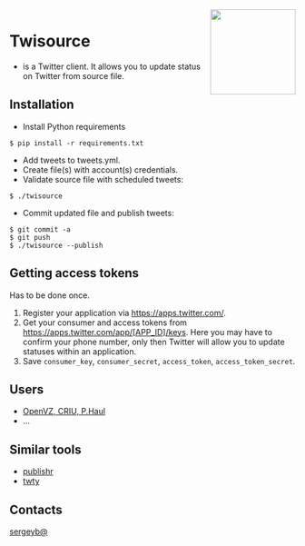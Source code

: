 <img width=150 src="tweets.png" align="right" />

Twisource
=========

- is a Twitter client. It allows you to update status on Twitter from source
file.

## Installation

- Install Python requirements

```
$ pip install -r requirements.txt
```

- Add tweets to tweets.yml.
- Create file(s) with account(s) credentials.
- Validate source file with scheduled tweets:

```
$ ./twisource
```

- Commit updated file and publish tweets:

```
$ git commit -a
$ git push
$ ./twisource --publish
```

## Getting access tokens

Has to be done once.

1. Register your application via <https://apps.twitter.com/>.
2. Get your consumer and access tokens from
   <https://apps.twitter.com/app/[APP_ID]/keys>.
   Here you may have to confirm your phone number, only then Twitter will allow
   you to update statuses within an application.
3. Save `consumer_key`, `consumer_secret`, `access_token`,
   `access_token_secret`.

## Users

- [OpenVZ, CRIU, P.Haul](https://www.openvz.org)
- ...

## Similar tools

- [publishr](https://github.com/vti/publishr)
- [twty](https://github.com/mattn/twty)

## Contacts

[sergeyb@](https://twitter.com/estet)
